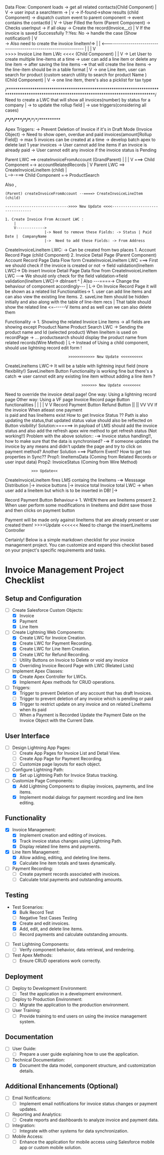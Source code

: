   Data Flow: 
 Component loads -> get all related contacts(Child Component)
     |
     V
      -> user input a searchterm ->
      |
      v
       -> if-found->show results (child Component) -> dispatch custom event to parent component -> event contains the contactId
       |
       V 
        -> User Filled the form (Parent Component) -> Checks userInput -> if all okay -> Create the record(Invoice__c)
        |
        V
        If the invoice is saved Successfully ?:Yes: No -> handle the case (Show notification!)
                                               |
                                               V                                         
                                                -> Also need to create the invoice lineItem!=>
                                                                                              |
                                                                                              |
                           <------------------------------------------------------------------
                          |
                          |
                          |
                          V  
         >>>> Invoice Line Item LWc <<<< (Child Component)
                           |
                           |
                           V
-> Let User to create multiple line-items at a time
-> user can add a line item or delete any line item
-> after saving the line items -=> that will create the line items 
-> the line-item should be in a table format
  |
  V -> one Line item, user can search for product (custom search utility to search for product Name ) (Child Component)
      |
      V -> one line item, there's also a picklist for tax type

/*********************************************************************************************************************************************/
Need to create a LWC that will show all invoices(number) by status for a company
|
 -> to update the rollup field 
   |
    -> use triggers(considering all cases)

*************/\**/\****/\***/\*****/\*****/\****/\**/\***********

Apex Triggers: 
-> Prevent Deletion of Invoice if it's in Draft Mode (Invoice Object)
-> Need to show open, overdue and paid invoices(amount[Rollup Field])
-> max 5 invoices can be created at a time
-> develop batch apex to delete last 1 year invoices
-> User cannot add line items if an invoice is already paid
-> User cannot edit any invoice if the invoice status is Pending

Parent LWC ==> createInvoiceFromAccount (GrandParent)
              |          |
              |          V ===> Child Component =-> accountRelatedRecords
              |
              V
Parent LWC ==> CreateInvoiceLineItem (child)
       |               
       L-->-===> Child Component =-> ProductSearch

Also ,

    (Parent) createInvoiceFromAccount --====> CreateInvoiceLineItem (child)

    ----------------------------->>>> New Update <<<<---------------------------------
    
    1. Create Invoice From Account LWC :
        |
        V-------------> 
                      |-> Need to remove these Fields: -> Status | Paid Date |  CompanyName
                      |->  Need to add these Fields: -> From Address        

CreateInvoiceLineItem LWC: -> Can be created from two places
                            1. Account Record Page (child Component)
                            2. Invoice Detail Page (Parent Component) 
Account Record Page Data Flow form CreateInvoiceLineItem LWC ===> First we should check if the invoice is created or not -> field validation(lineItem LWC)-> Db insert
Invoice Detail Page Data flow from CreateInvoiceLineItem LWC --=> We should only check for the field validation->field validation(lineItem LWC)-> dbInsert
                                                               ^
                                                               |
Also ---====-> Change the behaviour of component accordingly--- 
                           |
                           L-> On Invoice Record Page it will be shown as a related list 
                           Functionalities-> 1. user can add line items and can also view the existing line items.
                                             2. saveLine Item should be hidden initially and also along with the table of line-item recs 
                                                           |
That table should show the related line            <=------V 
items and as well can we can also delete them    

Functionality -> 1. Showing the related Invoice Line Items -> all fields are showing except Prouduct Name 
Product Search LWC -> Sending the product name and Id (selected product)
When lineItem is used on recordPage -> ... productsearch should display the product name from related records(Wire Method)
    |
    L-> Instead of Using a child component, should use lightning record edit form !

                                 >>>>>>>>>>>> New Update <<<<<<<<<<
CreateLineItems LWC-> It will  be a table with lightning input field (more flexibility!)
SaveLineItem Button Functionality is working fine but there's a catch => user cannot edit any 
                                                                         existing line item without 
                                                                         adding a line item ?
 
                                       >>>>>>> New Update <<<<<<<<
Need to override the invoice detail page!
One way: Using a lightning record page
Other way: Using a VF page 
                                             Invoice Record page Button functionalities
                                                  |                           |
                                                  |                           |
                                                  V                           V
                                         Record Payment Button           Refund Button
                                                 ||                           ||
                                                 VV                           VV
                                               If the invoice               When atleast one payment                                                
                                               is paid and has lineItems    exist 
How to get Invoice Status ??
Path is also updating the status,that updated status value should also be reflected on Button visibility!
Solution:======> in payload of LMS should add the invoice status and also add the refresh apex wire method to get refresh status (Not working!!)
Problem with the above solution::
-=> Invoice status handling!!, how to make sure that the data is synchronised?
-=> If someone updates the invoice by any means and didn't update the page and try to click on payment method? 
Another Solution ===> Platform Event? 
How to get two properties in Sync??
Prop1: lineItemsData (Coming from Related Records or user input data)
Prop2: InvoiceStatus (Coming from Wire Method)

                >>> Update<<
CreateInvoiceLineItem fires LMS containg the lineItems -=> Messsage Distribution
                                                                     |-> invoice buttons 
                                                                     |-> invoice total 
Invoice total LWC -> when user add a lineitem but which is to be inserted in DB!
                                                                      |->                                                          

Record Payment Button Behaviour-> 1. WHEN there are lineitems present
                                  2. When user perform some modifications in lineitems and didnt save those and then clicks on payment button 

Payment will be made only against lineItems that are already present or user created them! 
                                 >>>>Update <<<<<<
Need to change the insertLineItems Controller 


Certainly! Below is a simple markdown checklist for your invoice management project. You can customize and expand this checklist based on your project's specific requirements and tasks.

# Invoice Management Project Checklist

## Setup and Configuration

- [ ] Create Salesforce Custom Objects:
  - [X] Invoice
  - [X] Payment
  - [X] Line Item
  
- [ ] Create Lightning Web Components:
  - [x] Create LWC for Invoice Creation.
  - [x] Create LWC for Payment Recording.
  - [x] Create LWC for Line Item Creation.
  - [x] Create LWC for Refund Recording.
  - [ ] Utility Buttons on Invoice to Delete or void any invoice
  - [x] Overriding Invoice Record Page with LWC (Related Lists)

- [ ] Implement Apex Classes:
  - [X] Create Apex Controller for LWCs.
  - [X] Implement Apex methods for CRUD operations.

- [ ] Triggers:
  -[x] Trigger to prevent Deletion of any account that has draft Invoices.
  -[ ] Trigger to prevent deletion of any invoice which is pending or paid
  -[x] Trigger to restrict update on any invoice and on related LineItems when its paid
  -[ ] When a Payment is Recorded Update the Payment Date on the Invoice Object with the Current Date.
  
## User Interface

- [ ] Design Lightning App Pages:
  - [ ] Create App Pages for Invoice List and Detail View.
  - [ ] Create App Page for Payment Recording.
  - [ ] Customize page layouts for each object.

- [ ] Configure Lightning Path:
  - [X] Set up Lightning Path for Invoice Status tracking.

- [ ] Customize Page Components:
  - [X] Add Lightning Components to display invoices, payments, and line items.
  - [X] Implement modal dialogs for payment recording and line item editing.

## Functionality

- [x] Invoice Management:
  - [X] Implement creation and editing of invoices.
  - [X] Track invoice status changes using Lightning Path.
  - [X] Display related line items and payments.

- [x] Line Item Management:
  - [X] Allow adding, editing, and deleting line items.
  - [X] Calculate line item totals and taxes dynamically.
  
- [ ] Payment Recording:
  - [ ] Create payment records associated with invoices.
  - [ ] Calculate total payments and outstanding amounts.

## Testing

- Test Scenarios:
  - [X] Bulk Record Test
  - [ ] Negative Test Cases Testing
  - [X] Create and edit invoices.
  - [X] Add, edit, and delete line items.
  - [ ] Record payments and calculate outstanding amounts.

- [ ] Test Lightning Components:
  - [ ] Verify component behavior, data retrieval, and rendering.

- [ ] Test Apex Methods:
  - [ ] Ensure CRUD operations work correctly.

## Deployment

- [ ] Deploy to Development Environment:
  - [ ] Test the application in a development environment.

- [ ] Deploy to Production Environment:
  - [ ] Migrate the application to the production environment.

- [ ] User Training:
  - [ ] Provide training to end users on using the invoice management system.

## Documentation

- [ ] User Guide:
  - [ ] Prepare a user guide explaining how to use the application.

- [ ] Technical Documentation:
  - [X] Document the data model, component structure, and customization details.

## Additional Enhancements (Optional)

- [ ] Email Notifications:
  - [ ] Implement email notifications for invoice status changes or payment updates.

- [ ] Reporting and Analytics:
  - [ ] Create reports and dashboards to analyze invoice and payment data.

- [ ] Integration:
  - [ ] Integrate with other systems for data synchronization.

- [ ] Mobile Access:
  - [ ] Enhance the application for mobile access using Salesforce mobile app or custom mobile solution.